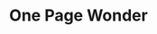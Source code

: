---
title:			"One Page Wonder"
slug:			one-page-wonder
src:			/template-overviews/one-page-wonder
categories:		template landing-pages one-page portfolios unstyled
description:	"A simple, one page website template for quickly building one page websites using Bootstrap 4."
bump:			"A simple one page website template."
img-src:		/img/templates/one-page-wonder.jpg
img-desc:		"Free Bootstrap One Page Website Template"
layout:			template-overview

meta-title: "One Page Wonder - Free Bootstrap Template"
meta-description: "A one page website template for building one page websites using Bootstrap 4. All Start Bootstrap templates are free to download and open source."

features:
  - Fully responsive
  - Fixed top navigation menu
  - Header with repeating background image (editable in the CSS)
  - Responsive content sections with images and text

long-description: "One Page Wonder is an unstyled Bootstrap 4 starter template for quickly creating one page websites in Bootstrap."

alt-version:		"no"
user-version:		"no"

v4-version:			"yes"
alt-v4:				"https://github.com/BlackrockDigital/startbootstrap-one-page-wonder/archive/v4-dev.zip"

redirect_from:
  - /one-page-wonder/
  - /one-page-wonder.php/
  - /one-page-wonder.html/
  - /templates/one-page-wonder.html/
  - /templates/one-page-wonder/
  - /templates/one-page-wonder/index.html
  - /downloads/one-page-wonder.zip/
---